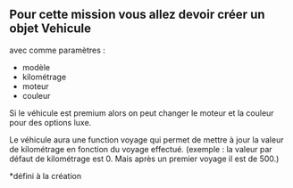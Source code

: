 ## Pour cette mission vous allez devoir créer un objet Vehicule
avec comme paramètres :
 - modèle
 - kilométrage
 - moteur
 - couleur

Si le véhicule est premium alors on peut changer le moteur et la couleur pour des options luxe.

Le véhicule aura une function voyage
qui permet de mettre à jour la valeur de kilométrage en fonction du voyage effectué. (exemple : la valeur par défaut de kilométrage est 0. Mais après un premier voyage il est de 500.)

*défini à la création

